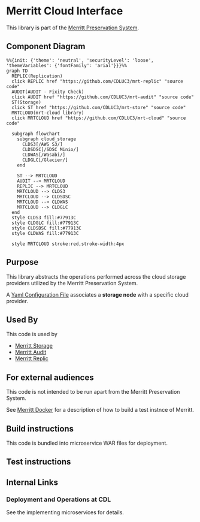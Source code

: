# Merritt Cloud Interface

This library is part of the [Merritt Preservation System](https://github.com/CDLUC3/mrt-doc).

## Component Diagram

```mermaid
%%{init: {'theme': 'neutral', 'securityLevel': 'loose', 'themeVariables': {'fontFamily': 'arial'}}}%%
graph TD
  REPLIC(Replication)
  click REPLIC href "https://github.com/CDLUC3/mrt-replic" "source code"
  AUDIT(AUDIT - Fixity Check)
  click AUDIT href "https://github.com/CDLUC3/mrt-audit" "source code"
  ST(Storage)
  click ST href "https://github.com/CDLUC3/mrt-store" "source code"
  MRTCLOUD(mrt-cloud library)
  click MRTCLOUD href "https://github.com/CDLUC3/mrt-cloud" "source code"

  subgraph flowchart
    subgraph cloud_storage
      CLDS3[/AWS S3/]
      CLDSDSC[/SDSC Minio/]
      CLDWAS[/Wasabi/]
      CLDGLC[/Glacier/]
    end

    ST --> MRTCLOUD
    AUDIT --> MRTCLOUD
    REPLIC --> MRTCLOUD
    MRTCLOUD --> CLDS3
    MRTCLOUD --> CLDSDSC
    MRTCLOUD --> CLDWAS
    MRTCLOUD --> CLDGLC
  end
  style CLDS3 fill:#77913C
  style CLDGLC fill:#77913C
  style CLDSDSC fill:#77913C
  style CLDWAS fill:#77913C

  style MRTCLOUD stroke:red,stroke-width:4px
```

## Purpose

This library abstracts the operations performed across the cloud storage providers utilized by the Merritt Preservation System.

A [Yaml Configuration File](cloud-conf/src/main/resources/yaml/cloudConfig.yml) associates a **storage node** with a specific cloud provider.

## Used By

This code is used by
- [Merritt Storage](https://github.com/CDLUC3/mrt-store)
- [Merritt Audit](https://github.com/CDLUC3/mrt-audit)
- [Merritt Replic](https://github.com/CDLUC3/mrt-replic)

## For external audiences
This code is not intended to be run apart from the Merritt Preservation System.

See [Merritt Docker](https://github.com/CDLUC3/merritt-docker) for a description of how to build a test instnce of Merritt.

## Build instructions
This code is bundled into microservice WAR files for deployment.

## Test instructions

## Internal Links

### Deployment and Operations at CDL

See the implementing microservices for details.

